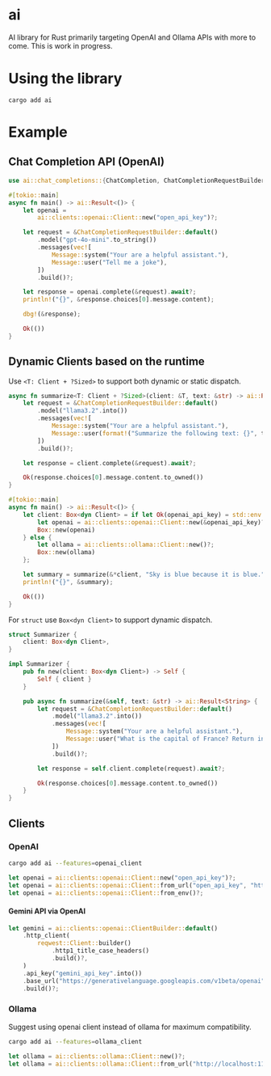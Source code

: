 # ai

AI library for Rust primarily targeting OpenAI and Ollama APIs with more to come. This is work in progress.

# Using the library

```
cargo add ai
```

# Example

## Chat Completion API (OpenAI)

```rust
use ai::chat_completions::{ChatCompletion, ChatCompletionRequestBuilder, Messages};

#[tokio::main]
async fn main() -> ai::Result<()> {
    let openai =
        ai::clients::openai::Client::new("open_api_key")?;

    let request = &ChatCompletionRequestBuilder::default()
        .model("gpt-4o-mini".to_string())
        .messages(vec![
            Message::system("Your are a helpful assistant."),
            Message::user("Tell me a joke"),
        ])
        .build()?;

    let response = openai.complete(&request).await?;
    println!("{}", &response.choices[0].message.content);

    dbg!(&response);

    Ok(())
}
```

## Dynamic Clients based on the runtime

Use `<T: Client + ?Sized>` to support both dynamic or static dispatch.

```rust
async fn summarize<T: Client + ?Sized>(client: &T, text: &str) -> ai::Result<String> {
    let request = &ChatCompletionRequestBuilder::default()
        .model("llama3.2".into())
        .messages(vec![
            Message::system("Your are a helpful assistant."),
            Message::user(format!("Summarize the following text: {}", text)),
        ])
        .build()?;

    let response = client.complete(&request).await?;

    Ok(response.choices[0].message.content.to_owned())
}

#[tokio::main]
async fn main() -> ai::Result<()> {
    let client: Box<dyn Client> = if let Ok(openai_api_key) = std::env::var("OPENAI_API_KEY") {
        let openai = ai::clients::openai::Client::new(&openai_api_key)?;
        Box::new(openai)
    } else {
        let ollama = ai::clients::ollama::Client::new()?;
        Box::new(ollama)
    };

    let summary = summarize(&*client, "Sky is blue because it is blue.").await?;
    println!("{}", &summary);

    Ok(())
}
```

For `struct` use `Box<dyn Client>` to support dynamic dispatch.

```rust
struct Summarizer {
    client: Box<dyn Client>,
}

impl Summarizer {
    pub fn new(client: Box<dyn Client>) -> Self {
        Self { client }
    }

    pub async fn summarize(&self, text: &str) -> ai::Result<String> {
        let request = &ChatCompletionRequestBuilder::default()
            .model("llama3.2".into())
            .messages(vec![
                Message::system("Your are a helpful assistant."),
                Message::user("What is the capital of France? Return in JSON."),
            ])
            .build()?;

        let response = self.client.complete(request).await?;

        Ok(response.choices[0].message.content.to_owned())
    }
}
```

## Clients

### OpenAI

```sh
cargo add ai --features=openai_client
```

```rust
let openai = ai::clients::openai::Client::new("open_api_key")?;
let openai = ai::clients::openai::Client::from_url("open_api_key", "http://api.openai.com/v1")?;
let openai = ai::clients::openai::Client::from_env()?;
```

#### Gemini API via OpenAI

```rust
let gemini = ai::clients::openai::ClientBuilder::default()
    .http_client(
        reqwest::Client::builder()
            .http1_title_case_headers()
            .build()?,
    )
    .api_key("gemini_api_key".into())
    .base_url("https://generativelanguage.googleapis.com/v1beta/openai".into())
    .build()?;
```

### Ollama

Suggest using openai client instead of ollama for maximum compatibility.

```sh
cargo add ai --features=ollama_client
```

```rust
let ollama = ai::clients::ollama::Client::new()?;
let ollama = ai::clients::ollama::Client::from_url("http://localhost:11434")?;
```
